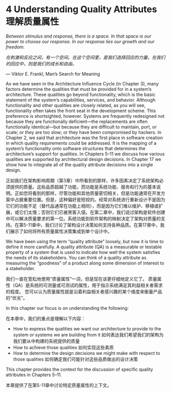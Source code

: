 4 Understanding Quality Attributes 理解质量属性
===

<!--https://blog.csdn.net/susemm/article/details/122770645-->

_Between stimulus and response, there is a space. In that space is our power to choose our response. In our response lies our growth and our freedom._

_在刺激和反应之间，有一个空间。在这个空间里，是我们选择回应的力量。在我们的回应中，则是我们的成长和自由。_

— Viktor E. Frankl, Man’s Search for Meaning

As we have seen in the Architecture Influence Cycle (in Chapter 3), many factors determine the qualities that must be provided for in a system’s architecture. These qualities go beyond functionality, which is the basic statement of the system’s capabilities, services, and behavior. Although functionality and other qualities are closely related, as you will see, functionality often takes the front seat in the development scheme. This preference is shortsighted, however. Systems are frequently redesigned not because they are functionally deficient—the replacements are often functionally identical—but because they are difficult to maintain, port, or scale; or they are too slow; or they have been compromised by hackers. In Chapter 2, we said that architecture was the first place in software creation in which quality requirements could be addressed. It is the mapping of a system’s functionality onto software structures that determines the architecture’s support for qualities. In Chapters 5–11 we discuss how various qualities are supported by architectural design decisions. In Chapter 17 we show how to integrate all of the quality attribute decisions into a single design.

正如我们在架构影响周期（第3章）中所看到的那样，许多因素决定了系统架构必须提供的质量。这些品质超越了功能，而功能是系统功能、服务和行为的基本说明。正如您将看到的那样，尽管功能和其他质量密切相关，但是功能通常在开发方案中占据重要位置。但是，这种偏好是短视的。经常对系统进行重新设计不是因为它们的功能不足（替代品通常在功能上相同），而是因为它们难以维护、移植或扩展，或它们太慢；否则它们已被黑客入侵。在第二章中，我们说过架构是软件创建中可以解决质量要求的第一位。系统功能到软件架构的映射决定了架构对质量的支持。在第5-11章中，我们讨论了架构设计决策如何支持各种品质。在第17章中，我们展示了如何将所有质量属性决策集成到单个设计中。

We have been using the term “quality attribute” loosely, but now it is time to define it more carefully. A quality attribute (QA) is a measurable or testable property of a system that is used to indicate how well the system satisfies the needs of its stakeholders. You can think of a quality attribute as measuring the “goodness” of a product along some dimension of interest to a stakeholder.

我们一直在宽松地使用“质量属性”一词，但是现在该更仔细地定义它了。 质量属性（QA）是系统的可测量或可测试的属性，用于指示系统满足其利益相关者需求的程度。 您可以认为质量属性就是沿着利益相关者感兴趣的某个维度来衡量产品的“优劣”。

In this chapter our focus is on understanding the following:

在本章中，我们的重点是理解以下内容：

* How to express the qualities we want our architecture to provide to the system or systems we are building from it
   如何表达我们希望我们的架构为我们要从中构建的系统提供的质量
* How to achieve those qualities
   如何实现这些素质
* How to determine the design decisions we might make with respect to those qualities
   如何确定我们可能针对这些品质做出的设计决策

This chapter provides the context for the discussion of specific quality attributes in Chapters 5–11.

本章提供了在第5-11章中讨论特定质量属性的上下文。

